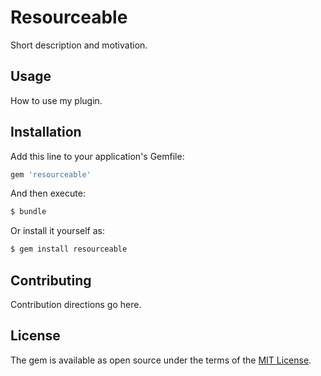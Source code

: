 # Resourceable
Short description and motivation.

## Usage
How to use my plugin.

## Installation
Add this line to your application's Gemfile:

```ruby
gem 'resourceable'
```

And then execute:
```bash
$ bundle
```

Or install it yourself as:
```bash
$ gem install resourceable
```

## Contributing
Contribution directions go here.

## License
The gem is available as open source under the terms of the [MIT License](http://opensource.org/licenses/MIT).
